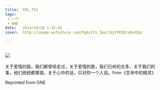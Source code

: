 ```yaml
---
title:	VOL.751
tags:
 - 一个
 - ONE
date:	2014/10/28 1:42:42
cover:	http://image.wufazhuce.com/Fg6zZrS_3peclbjFYR1DroKxXDgr

---
```

![](http://image.wufazhuce.com/Fg6zZrS_3peclbjFYR1DroKxXDgr)
---

关于爱情的路，我们都曾经走过，关于爱情的歌，我们已听的太多，关于我们的事，他们统统都猜错，关于心中的话，只对你一个人说。from《生命中的精灵》
 
Reprinted from ONE
